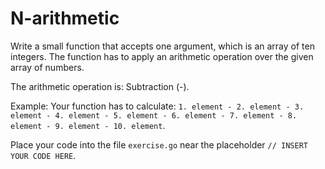 # N-arithmetic

Write a small function that accepts one argument, which is an array of ten integers. The function has to apply an arithmetic operation over the given array of numbers.

The arithmetic operation is: Subtraction (-).

Example: Your function has to calculate: `1. element - 2. element - 3. element - 4. element - 5. element - 6. element - 7. element - 8. element - 9. element - 10. element`.

Place your code into the file `exercise.go` near the placeholder `// INSERT YOUR CODE HERE`.
